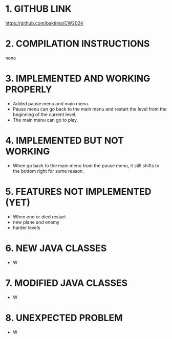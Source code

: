 # 1. GITHUB LINK
https://github.com/baktima/CW2024

# 2. COMPILATION INSTRUCTIONS

none 
# 3. IMPLEMENTED AND WORKING PROPERLY 
- Added pause menu and main menu.
- Pause menu can go back to the main menu and restart the level from the beginning of the current level. 
- The main menu can go to play.

# 4. IMPLEMENTED BUT NOT WORKING 
- When go back to the main menu from the pause menu, it still shifts to the bottom right for some reason. 

# 5. FEATURES NOT IMPLEMENTED (YET)
- When end or died restart
- new plane and enemy 
- harder levels

# 6. NEW JAVA CLASSES 
- W
# 7. MODIFIED JAVA CLASSES
- W
# 8. UNEXPECTED PROBLEM
- W
